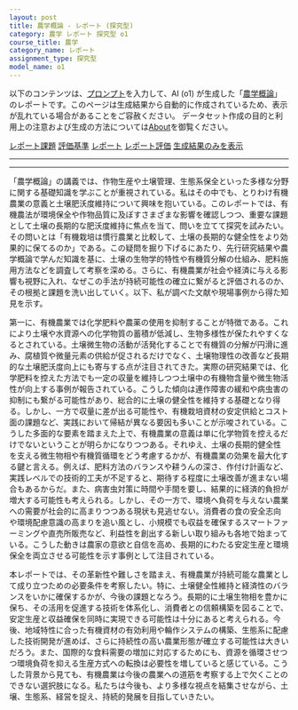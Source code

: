 ```yaml
---
layout: post
title: 農学概論 - レポート (探究型)
category: 農学 レポート 探究型 o1
course_title: 農学
category_name: レポート
assignment_type: 探究型
model_name: o1
---
```


以下のコンテンツは、[プロンプト](https://github.com/takedatoshiyuki/synthetic_assignments/tree/main/generated/農学/o1/prompt_レポート-探究型.md)を入力して、AI (o1) が生成した「[農学概論](/contents/農学/)」のレポートです。このページは生成結果から自動的に作成されているため、表示が乱れている場合があることをご容赦ください。
データセット作成の目的と利用上の注意および生成の方法については[About](/About)を御覧ください。

[レポート課題](../レポート課題-探究型)
[評価基準](../評価基準-探究型)
[レポート](../レポート-探究型)
[レポート評価](../レポート評価-探究型)
[生成結果のみを表示](https://github.com/takedatoshiyuki/synthetic_assignments/tree/main/generated/農学/o1/レポート-探究型.md)
  

***
***
  
「農学概論」の講義では、作物生産や土壌管理、生態系保全といった多様な分野に関する基礎知識を学ぶことが重視されている。私はその中でも、とりわけ有機農業の意義と土壌肥沃度維持について興味を抱いている。このレポートでは、有機農法が環境保全や作物品質に及ぼすさまざまな影響を確認しつつ、重要な課題として土壌の長期的な肥沃度維持に焦点を当て、問いを立てて探究を試みたい。その問いとは「有機栽培は慣行農業と比較して、土壌の長期的な健全性をより効果的に保てるのか」である。この疑問を掘り下げるにあたり、先行研究結果や農学概論で学んだ知識を基に、土壌の生物学的特性や有機質分解の仕組み、肥料施用方法などを調査して考察を深める。さらに、有機農業が社会や経済に与える影響も視野に入れ、なぜこの手法が持続可能性の確立に繋がると評価されるのか、その根拠と課題を洗い出していく。以下、私が調べた文献や現場事例から得た知見を示す。

第一に、有機農業では化学肥料や農薬の使用を抑制することが特徴である。これにより土壌や水資源への化学物質の蓄積が低減し、生物多様性が保たれやすくなるとされている。土壌微生物の活動が活発化することで有機質の分解が円滑に進み、腐植質や微量元素の供給が促されるだけでなく、土壌物理性の改善など長期的な土壌肥沃度向上にも寄与する点が注目されてきた。実際の研究結果では、化学肥料を控えた方法でも一定の収量を維持しつつ土壌中の有機物含量や微生物活性が向上する事例が報告されている。こうした傾向は連作障害の緩和や病虫害の抑制にも繋がる可能性があり、総合的に土壌の健全性を維持する基礎となり得る。しかし、一方で収量に差が出る可能性や、有機栽培資材の安定供給とコスト面の課題など、実践において帰結が異なる要因も多いことが示唆されている。こうした多面的な要素を踏まえた上で、有機農業の意義は単に化学物質を控えるだけでないということが明らかになりつつある。それゆえ、土壌の長期的健全性を支える微生物相や有機質循環をどう考慮するかが、有機農業の効果を最大化する鍵と言える。例えば、肥料方法のバランスや耕うんの深さ、作付け計画など、実践レベルでの技術的工夫が不足すると、期待する程度に土壌改善が進まない場合もあるからだ。また、病害虫対策に時間や手間を要し、結果的に経済的負担が増大する可能性も考えられる。しかし、その一方で、環境へ負荷を与えない農業への需要が社会的に高まりつつある現状も見逃せない。消費者の食の安全志向や環境配慮意識の高まりを追い風とし、小規模でも収益を確保するスマートファーミングや直売所販売など、利益性を創出する新しい取り組みも各地で始まっている。こうした動きは農家の意欲と自信を高め、長期的にわたる安定生産と環境保全を両立させる可能性を示す事例として注目されている。

本レポートでは、その革新性や難しさを踏まえ、有機農業が持続可能な農業として成り立つための必要条件を考察したい。特に、土壌健全性維持と経済性のバランスをいかに確保するかが、今後の課題となろう。長期的に土壌生物相を豊かに保ち、その活用を促進する技術を体系化し、消費者との信頼構築を図ることで、安定生産と収益確保を同時に実現できる可能性は十分にあると考えられる。今後、地域特性に合った有機資材の有効利用や輪作システムの構築、生態系に配慮した技術開発が進めば、さらに持続性の高い農業形態が確立する可能性は大きいだろう。また、国際的な食料需要の増加に対応するためにも、資源を循環させつつ環境負荷を抑える生産方式への転換は必要性を増していると感じている。こうした背景から見ても、有機農業は今後の農業への道筋を考察する上で欠くことのできない選択肢になる。私たちは今後も、より多様な視点を結集させながら、土壌、生態系、経営を捉え、持続的発展を目指していきたい。
